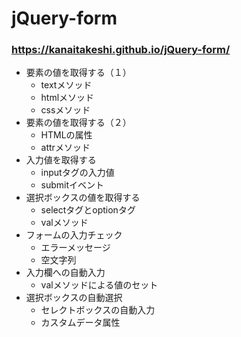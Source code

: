 # jQuery-form

### https://kanaitakeshi.github.io/jQuery-form/
- 要素の値を取得する（１）
  - textメソッド  
  - htmlメソッド  
  - cssメソッド
- 要素の値を取得する（２）
  - HTMLの属性
  - attrメソッド
- 入力値を取得する
  - inputタグの入力値
  - submitイベント
- 選択ボックスの値を取得する
  - selectタグとoptionタグ
  - valメソッド
- フォームの入力チェック
  - エラーメッセージ
  - 空文字列
- 入力欄への自動入力
  - valメソッドによる値のセット
- 選択ボックスの自動選択
  - セレクトボックスの自動入力
  - カスタムデータ属性
